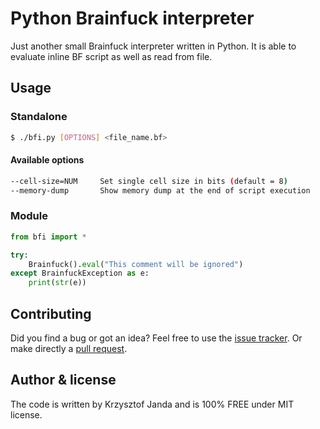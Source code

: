# Python Brainfuck interpreter

Just another small Brainfuck interpreter written in Python. It is able to evaluate inline BF script as well as read from file.

## Usage

### Standalone

```bash
$ ./bfi.py [OPTIONS] <file_name.bf>
```

#### Available options
```bash
--cell-size=NUM     Set single cell size in bits (default = 8)
--memory-dump       Show memory dump at the end of script execution
```

### Module

```python
from bfi import *

try:
    Brainfuck().eval("This comment will be ignored")
except BrainfuckException as e:
    print(str(e))
```

## Contributing

Did you find a bug or got an idea? Feel free to use the [issue tracker](//github.com/terenaa/python-brainfuck-interpreter/issues). Or make directly a [pull request](//github.com/terenaa/python-brainfuck-interpreter/pulls).

## Author & license

The code is written by Krzysztof Janda and is 100% FREE under MIT license.
